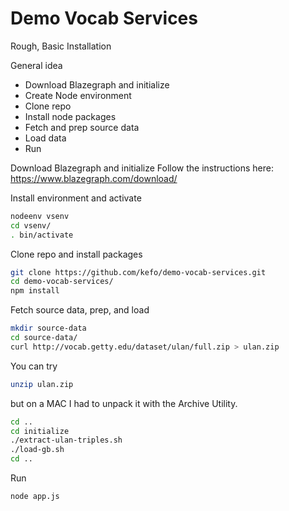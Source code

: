 # Demo Vocab Services

Rough, Basic Installation

General idea
 * Download Blazegraph and initialize
 * Create Node environment
 * Clone repo
 * Install node packages
 * Fetch and prep source data
 * Load data
 * Run

Download Blazegraph and initialize
Follow the instructions here: https://www.blazegraph.com/download/
    
Install environment and activate
```bash
nodeenv vsenv
cd vsenv/
. bin/activate
```

Clone repo and install packages
```bash
git clone https://github.com/kefo/demo-vocab-services.git
cd demo-vocab-services/
npm install
```

Fetch source data, prep, and load
```bash
mkdir source-data
cd source-data/
curl http://vocab.getty.edu/dataset/ulan/full.zip > ulan.zip
```

You can try
```bash
unzip ulan.zip
```
but on a MAC I had to unpack it with the Archive Utility.

```bash
cd ..
cd initialize
./extract-ulan-triples.sh
./load-gb.sh
cd ..
```

Run
```bash
node app.js
```
